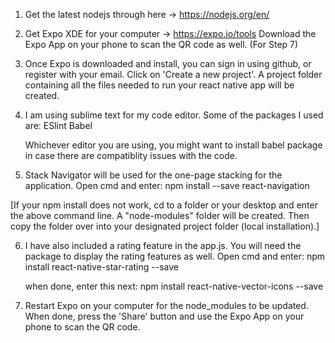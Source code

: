 1. Get the latest nodejs through here -> https://nodejs.org/en/

2. Get Expo XDE for your computer -> https://expo.io/tools
   Download the Expo App on your phone to scan the QR code as well. (For Step 7)

3. Once Expo is downloaded and install, you can sign in using github, or register with your email. 
   Click on 'Create a new project'. A project folder containing all the files needed to run your react native app will be created. 

4. I am using sublime text for my code editor. Some of the packages I used are:
   ESlint
   Babel
   
   Whichever editor you are using, you might want to install babel package in case there are compatiblity issues with the code.

5. Stack Navigator will be used for the one-page stacking for the application.
   Open cmd and enter:
   npm install --save react-navigation
   
[If your npm install does not work, cd to a folder or your desktop and enter the above command line. A "node-modules" folder will be created. Then copy the folder over into your designated project folder (local installation).]

6. I have also included a rating feature in the app.js. You will need the package to display the rating features as well.
   Open cmd and enter:
   npm install react-native-star-rating --save
   
   when done, enter this next:
   npm install react-native-vector-icons --save
   
7. Restart Expo on your computer for the node_modules to be updated. When done, press the 'Share' button and use the Expo App on your phone to scan the QR code. 
